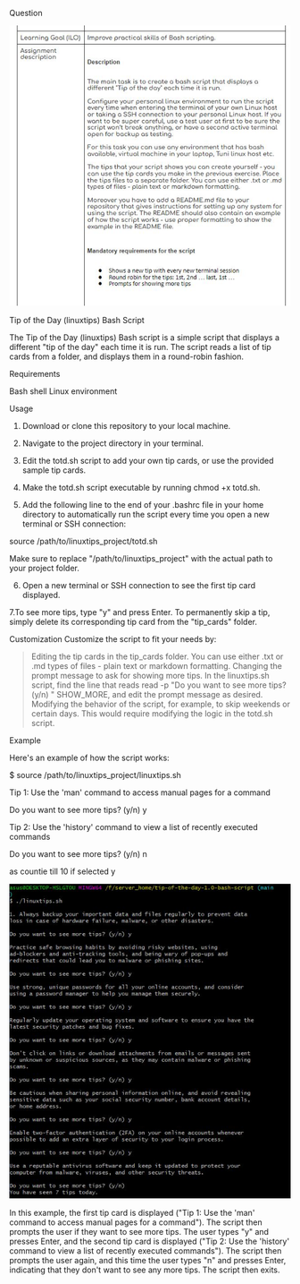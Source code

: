 Question

![Alt text](picture/Capture1.JPG)

Tip of the Day (linuxtips) Bash Script

The Tip of the Day (linuxtips) Bash script is a simple script that displays a 
different "tip of the day" each time it is run. The script reads a list of 
tip cards from a folder, and displays them in a round-robin fashion.

Requirements

Bash shell
Linux environment


Usage

1. Download or clone this repository to your local machine.

2. Navigate to the project directory in your terminal.

3. Edit the totd.sh script to add your own tip cards, or use the provided 
sample tip cards.

4. Make the totd.sh script executable by running chmod +x totd.sh.

5. Add the following line to the end of your .bashrc file in your home 
directory to automatically run the script every time you open a new 
terminal or SSH connection:

source /path/to/linuxtips_project/totd.sh

Make sure to replace "/path/to/linuxtips_project" with the actual path to your 
project folder.

6. Open a new terminal or SSH connection to see the first tip card 
displayed.

7.To see more tips, type "y" and press Enter. To permanently skip a tip, 
simply delete its corresponding tip card from the "tip_cards" folder.

Customization
Customize the script to fit your needs by:

>Editing the tip cards in the tip_cards folder. You can use either .txt or 
.md types of files - plain text or markdown formatting.
>Changing the prompt message to ask for showing more tips. In the linuxtips.sh 
script, find the line that reads read -p "Do you want to see more tips? 
(y/n) " SHOW_MORE, and edit the prompt message as desired.
>Modifying the behavior of the script, for example, to skip weekends or 
certain days. This would require modifying the logic in the totd.sh 
script.

Example

Here's an example of how the script works:

$ source /path/to/linuxtips_project/linuxtips.sh

Tip 1: Use the 'man' command to access manual pages for a command

Do you want to see more tips? (y/n) y

Tip 2: Use the 'history' command to view a list of recently executed 
commands

Do you want to see more tips? (y/n) n

as countie till 10 if selected y

![Alt text](picture/Capture.JPG)

In this example, the first tip card is displayed ("Tip 1: Use the 'man' 
command to access manual pages for a command"). The script then prompts 
the user if they want to see more tips. The user types "y" and presses 
Enter, and the second tip card is displayed ("Tip 2: Use the 'history' 
command to view a list of recently executed commands"). The script then 
prompts the user again, and this time the user types "n" and presses 
Enter, indicating that they don't want to see any more tips. The script 
then exits.

